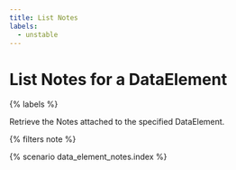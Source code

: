 ```yaml
---
title: List Notes
labels:
  - unstable
---
```


# List Notes for a DataElement

{% labels %}

Retrieve the Notes attached to the specified DataElement.

{% filters note %}

{% scenario data_element_notes.index %}
